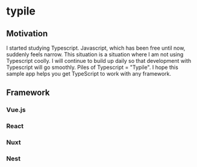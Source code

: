 # typile

## Motivation

I started studying Typescript. Javascript, which has been free until now, suddenly feels narrow. This situation is a situation where I am not using Typescript coolly.
I will continue to build up daily so that development with Typescript will go smoothly. Piles of Typescript = "Typile".
I hope this sample app helps you get TypeScript to work with any framework.

## Framework

### Vue.js

### React

### Nuxt

### Nest
